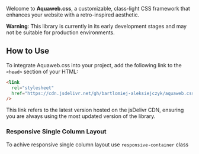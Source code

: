 Welcome to **Aquaweb.css**, a customizable, class-light CSS framework that enhances your website with a retro-inspired aesthetic.

**Warning**: This library is currently in its early development stages and may not be suitable for production environments.

## How to Use

To integrate Aquaweb.css into your project, add the following link to the `<head>` section of your HTML:

```html
<link
  rel="stylesheet"
  href="https://cdn.jsdelivr.net/gh/bartlomiej-aleksiejczyk/aquaweb.css@0.1.13/dist/aquaweb.min.css"
/>
```

This link refers to the latest version hosted on the jsDelivr CDN, ensuring you are always using the most updated version of the library.

### Responsive Single Column Layout

To achive responsive single column layout use `responsive-container` class

